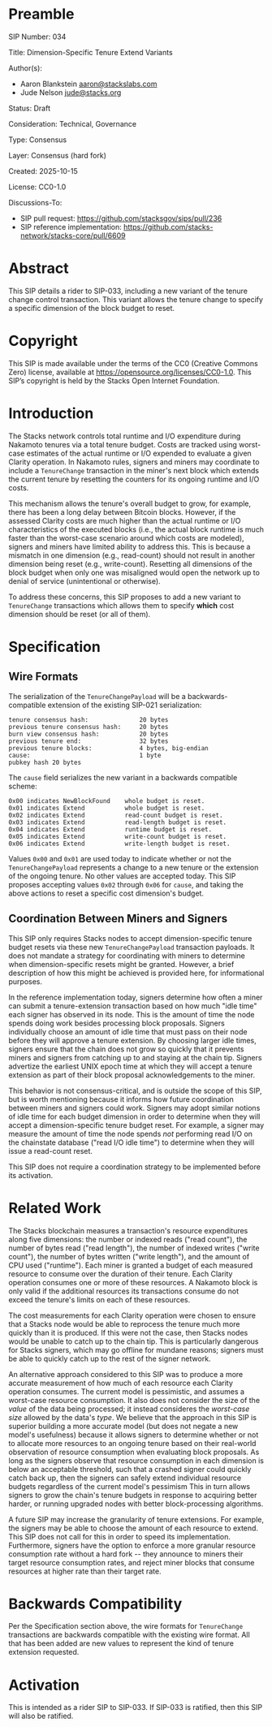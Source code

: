 # Preamble

SIP Number: 034

Title: Dimension-Specific Tenure Extend Variants 

Author(s):

- Aaron Blankstein <aaron@stackslabs.com>
- Jude Nelson <jude@stacks.org>

Status: Draft

Consideration: Technical, Governance

Type: Consensus

Layer: Consensus (hard fork)

Created: 2025-10-15

License: CC0-1.0

Discussions-To: 
* SIP pull request: https://github.com/stacksgov/sips/pull/236
* SIP reference implementation: https://github.com/stacks-network/stacks-core/pull/6609

# Abstract

This SIP details a rider to SIP-033, including a new variant of the tenure change
control transaction. This variant allows the tenure change to specify a specific 
dimension of the block budget to reset.

# Copyright

This SIP is made available under the terms of the CC0 (Creative Commons Zero)
license, available at https://opensource.org/licenses/CC0-1.0. This SIP’s
copyright is held by the Stacks Open Internet Foundation.

# Introduction

The Stacks network controls total runtime and I/O expenditure during Nakamoto tenures
via a total tenure budget. Costs are tracked using worst-case estimates of the actual
runtime or I/O expended to evaluate a given Clarity operation. In Nakamoto rules,
signers and miners may coordinate to include a `TenureChange` transaction in the miner's
next block which extends the current tenure by resetting the counters for its ongoing
runtime and I/O costs.

This mechanism allows the tenure's overall budget to grow, for example, there has been a long
delay between Bitcoin blocks.  However, if the assessed Clarity costs are much higher
than the actual runtime or I/O characteristics of the executed blocks (i.e., the actual
block runtime is much faster than the worst-case scenario around which costs are modeled),
signers and miners have limited ability to address this. This is because a mismatch in one
dimension (e.g., read-count) should not result in another dimension being reset (e.g., write-count).
Resetting all dimensions of the block budget when only one was misaligned would open the
network up to denial of service (unintentional or otherwise).

To address these concerns, this SIP proposes to add a new variant to `TenureChange` transactions
which allows them to specify **which** cost dimension should be reset (or all of them).

# Specification

## Wire Formats

The serialization of the `TenureChangePayload` will be a backwards-compatible extension of
the existing SIP-021 serialization:

```
tenure consensus hash:	            20 bytes
previous tenure consensus hash:     20 bytes
burn view consensus hash:	        20 bytes
previous tenure end:	            32 bytes
previous tenure blocks:             4 bytes, big-endian
cause:                              1 byte
pubkey hash	20 bytes
```

The `cause` field serializes the new variant in a backwards compatible scheme:

```
0x00 indicates NewBlockFound    whole budget is reset.
0x01 indicates Extend           whole budget is reset.
0x02 indicates Extend           read-count budget is reset.
0x03 indicates Extend           read-length budget is reset.
0x04 indicates Extend           runtime budget is reset.
0x05 indicates Extend           write-count budget is reset.
0x06 indicates Extend           write-length budget is reset.
```

Values `0x00` and `0x01` are used today to indicate whether or not the
`TenureChangePayload` represents a change to a new tenure or the extension
of the ongoing tenure.  No other values are accepted today.
This SIP proposes accepting values `0x02` through `0x06` for `cause`, and taking
the above actions to reset a specific cost dimension's budget.

## Coordination Between Miners and Signers

This SIP only requires Stacks nodes to accept dimension-specific tenure budget
resets via these new `TenureChangePayload` transaction payloads.  It does
not mandate a strategy for coordinating with miners to determine when
dimension-specific resets might be granted.  However, a brief description of how
this might be achieved is provided here, for informational purposes.

In the reference implementation today, signers determine how often a miner can
submit a tenure-extension transaction based on how much "idle time" each signer has
observed in its node.  This is the amount of time the node spends doing work
besides processing block proposals.  Signers individually choose an amount of
idle time that must pass on their node before they will approve a tenure
extension.  By choosing larger idle times, signers ensure that the chain does
not grow so quickly that it prevents miners and signers from catching up to and
staying at the chain tip.  Signers advertize the earliest UNIX epoch time at
which they will accept a tenure extension as part of their block proposal
acknowledgements to the miner.

This behavior is not consensus-critical, and is outside the scope of this SIP,
but is worth mentioning because it informs how future coordination between miners
and signers could work.  Signers may adopt similar notions of idle time for each
budget dimension in order to determine when they will accept a
dimension-specific tenure budget reset.  For example, a signer may measure
the amount of time the node spends _not_ performing read I/O on the chainstate database
("read I/O idle time") to determine when they will issue a read-count reset.

This SIP does not require a coordination strategy to be implemented before its
activation.

# Related Work

The Stacks blockchain measures a transaction's resource expenditures along five
dimensions:  the number or indexed reads ("read count"), the number of bytes
read ("read length"), the number of indexed writes ("write count"), the number
of bytes written ("write length"), and the amount of CPU used ("runtime").  Each
miner is granted a budget of each measured resource to consume over the duration
of their tenure.  Each Clarity operation consumes one or more of these
resources.  A Nakamoto block is only valid if the additional resources its
transactions consume do not exceed the tenure's limits on each of these
resources.

The cost measurements for each Clarity operation were chosen to
ensure that a Stacks node would be able to reprocess the tenure much more
quickly than it is produced.  If this were not the case, then Stacks nodes would
be unable to catch up to the chain tip.  This is particularly dangerous for
Stacks signers, which may go offline for mundane reasons; signers must be able
to quickly catch up to the rest of the signer network.

An alternative approach considered to this SIP was to produce a more accurate
measurement of how much of each resource each Clarity operation consumes.  The
current model is pessimistic, and assumes a worst-case resource consumption.  It
also does not consider the size of the _value_ of the data being processed; it
instead consideres the _worst-case size_ allowed by the data's _type_.
We believe that the approach in this SIP is superior building a more accurate
model (but does not negate a new model's usefulness) because it allows
signers to determine whether or not to allocate more resources to an ongoing
tenure based on their real-world observation of resource consumption when
evaluating block proposals.  As long as the signers observe that resource
consumption in each dimension is below an acceptable threshold, such that a
crashed signer could quickly catch back up, then the signers can safely extend
individual resource budgets regardless of the current model's pessimism
This in turn allows signers to grow the chain's tenure budgets in response
to acquiring better harder, or running upgraded nodes with better
block-processing algorithms.

A future SIP may increase the granularity of tenure extensions.  For example,
the signers may be able to choose the amount of each resource to extend.
This SIP does not call for this in order to speed its implementation.
Furthermore, signers have the option to enforce a more granular resource
consumption rate without a hard fork -- they announce to miners their target
resource consumption rates, and reject miner blocks that consume resources at
higher rate than their target rate.

# Backwards Compatibility

Per the Specification section above, the wire formats for `TenureChange`
transactions are backwards compatible with the existing wire format.  All that
has been added are new values to represent the kind of tenure extension
requested.

# Activation

This is intended as a rider SIP to SIP-033. If SIP-033 is ratified, then this
SIP will also be ratified.
